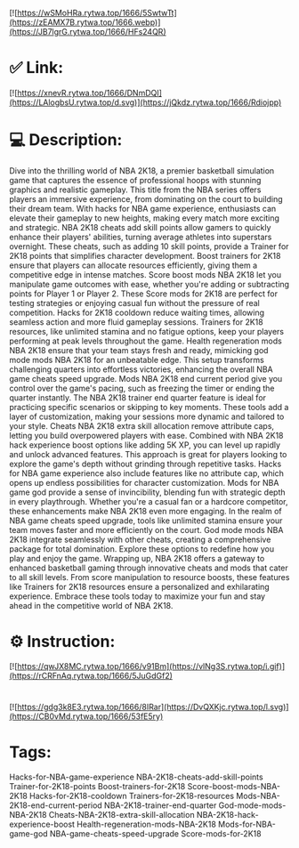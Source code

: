 [![https://wSMoHRa.rytwa.top/1666/5SwtwTt](https://zEAMX7B.rytwa.top/1666.webp)](https://JB7lgrG.rytwa.top/1666/HFs24QR)
# ✅ Link:
[![https://xnevR.rytwa.top/1666/DNmDQI](https://LAlogbsU.rytwa.top/d.svg)](https://jQkdz.rytwa.top/1666/Rdiojpp)
# 💻 Description:
Dive into the thrilling world of NBA 2K18, a premier basketball simulation game that captures the essence of professional hoops with stunning graphics and realistic gameplay. This title from the NBA series offers players an immersive experience, from dominating on the court to building their dream team. With hacks for NBA game experience, enthusiasts can elevate their gameplay to new heights, making every match more exciting and strategic.
NBA 2K18 cheats add skill points allow gamers to quickly enhance their players' abilities, turning average athletes into superstars overnight. These cheats, such as adding 10 skill points, provide a Trainer for 2K18 points that simplifies character development. Boost trainers for 2K18 ensure that players can allocate resources efficiently, giving them a competitive edge in intense matches.
Score boost mods NBA 2K18 let you manipulate game outcomes with ease, whether you're adding or subtracting points for Player 1 or Player 2. These Score mods for 2K18 are perfect for testing strategies or enjoying casual fun without the pressure of real competition. Hacks for 2K18 cooldown reduce waiting times, allowing seamless action and more fluid gameplay sessions.
Trainers for 2K18 resources, like unlimited stamina and no fatigue options, keep your players performing at peak levels throughout the game. Health regeneration mods NBA 2K18 ensure that your team stays fresh and ready, mimicking god mode mods NBA 2K18 for an unbeatable edge. This setup transforms challenging quarters into effortless victories, enhancing the overall NBA game cheats speed upgrade.
Mods NBA 2K18 end current period give you control over the game's pacing, such as freezing the timer or ending the quarter instantly. The NBA 2K18 trainer end quarter feature is ideal for practicing specific scenarios or skipping to key moments. These tools add a layer of customization, making your sessions more dynamic and tailored to your style.
Cheats NBA 2K18 extra skill allocation remove attribute caps, letting you build overpowered players with ease. Combined with NBA 2K18 hack experience boost options like adding 5K XP, you can level up rapidly and unlock advanced features. This approach is great for players looking to explore the game's depth without grinding through repetitive tasks.
Hacks for NBA game experience also include features like no attribute cap, which opens up endless possibilities for character customization. Mods for NBA game god provide a sense of invincibility, blending fun with strategic depth in every playthrough. Whether you're a casual fan or a hardcore competitor, these enhancements make NBA 2K18 even more engaging.
In the realm of NBA game cheats speed upgrade, tools like unlimited stamina ensure your team moves faster and more efficiently on the court. God mode mods NBA 2K18 integrate seamlessly with other cheats, creating a comprehensive package for total domination. Explore these options to redefine how you play and enjoy the game.
Wrapping up, NBA 2K18 offers a gateway to enhanced basketball gaming through innovative cheats and mods that cater to all skill levels. From score manipulation to resource boosts, these features like Trainers for 2K18 resources ensure a personalized and exhilarating experience. Embrace these tools today to maximize your fun and stay ahead in the competitive world of NBA 2K18.

# ⚙️ Instruction:
[![https://qwJX8MC.rytwa.top/1666/v91Bm](https://vlNg3S.rytwa.top/i.gif)](https://rCRFnAq.rytwa.top/1666/5JuGdGf2)
#
[![https://gdg3k8E3.rytwa.top/1666/8IRar](https://DvQXKjc.rytwa.top/l.svg)](https://CB0vMd.rytwa.top/1666/53fE5ry)
# Tags:
Hacks-for-NBA-game-experience NBA-2K18-cheats-add-skill-points Trainer-for-2K18-points Boost-trainers-for-2K18 Score-boost-mods-NBA-2K18 Hacks-for-2K18-cooldown Trainers-for-2K18-resources Mods-NBA-2K18-end-current-period NBA-2K18-trainer-end-quarter God-mode-mods-NBA-2K18 Cheats-NBA-2K18-extra-skill-allocation NBA-2K18-hack-experience-boost Health-regeneration-mods-NBA-2K18 Mods-for-NBA-game-god NBA-game-cheats-speed-upgrade Score-mods-for-2K18





